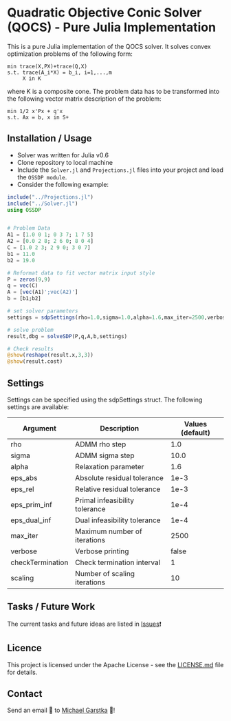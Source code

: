 # Quadratic Objective Conic Solver (QOCS) - Pure Julia Implementation
This is a pure Julia implementation of the QOCS solver. It solves convex optimization problems of the following form:
```
min trace(X,PX)+trace(Q,X) 
s.t. trace(A_i*X) = b_i, i=1,...,m
     X in K
```
where K is a composite cone. The problem data has to be transformed into the following vector matrix description of the problem:
```
min 1/2 x'Px + q'x 
s.t. Ax = b, x in S+
```
## Installation / Usage
- Solver was written for Julia v0.6
- Clone repository to local machine
- Include the `Solver.jl` and `Projections.jl` files into your project and load the `OSSDP module`.
- Consider the following example:

```julia
include("../Projections.jl")
include("../Solver.jl")
using OSSDP


# Problem Data
A1 = [1.0 0 1; 0 3 7; 1 7 5]
A2 = [0.0 2 8; 2 6 0; 8 0 4]
C = [1.0 2 3; 2 9 0; 3 0 7]
b1 = 11.0
b2 = 19.0

# Reformat data to fit vector matrix input style
P = zeros(9,9)
q = vec(C)
A = [vec(A1)';vec(A2)']
b = [b1;b2]

# set solver parameters
settings = sdpSettings(rho=1.0,sigma=1.0,alpha=1.6,max_iter=2500,verbose=true)

# solve problem
result,dbg = solveSDP(P,q,A,b,settings)

# Check results
@show(reshape(result.x,3,3))
@show(result.cost)
```
## Settings
Settings can be specified using the sdpSettings struct. The following settings are available:

Argument | Description | Values (default)
--- | --- | ---
rho | ADMM rho step | 1.0
sigma | ADMM sigma step | 10.0
alpha | Relaxation parameter | 1.6
eps_abs | Absolute residual tolerance | 1e-3
eps_rel | Relative residual tolerance | 1e-3
eps_prim_inf | Primal infeasibility tolerance | 1e-4
eps_dual_inf | Dual infeasibility tolerance | 1e-4
max_iter | Maximum number of iterations | 2500
verbose | Verbose printing | false
checkTermination | Check termination interval | 1
scaling | Number of scaling iterations | 10

## Tasks / Future Work
The current tasks and future ideas are listed in [Issues](https://github.com/oxfordcontrol/ossdp/issues):exclamation:

## Licence
This project is licensed under the Apache License - see the [LICENSE.md](LICENSE.md) file for details.

## Contact
Send an email :email: to [Michael Garstka](mailto:michael.garstka@eng.ox.ac.uk) :rocket:!	
